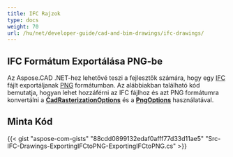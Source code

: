 ```yaml
---
title: IFC Rajzok
type: docs
weight: 70
url: /hu/net/developer-guide/cad-and-bim-drawings/ifc-drawings/
---
```


## **IFC Formátum Exportálása PNG-be**

Az Aspose.CAD .NET-hez lehetővé teszi a fejlesztők számára, hogy egy [IFC](https://docs.fileformat.com/cad/ifc/) fájlt exportáljanak [PNG](https://docs.fileformat.com/image/png/) formátumban. Az alábbiakban található kód bemutatja, hogyan lehet hozzáférni az IFC fájlhoz és azt PNG formátumra konvertálni a [**CadRasterizationOptions**](https://reference.aspose.com/cad/net/aspose.cad.imageoptions/cadrasterizationoptions) és a [**PngOptions**](https://reference.aspose.com/cad/net/aspose.cad.imageoptions/pngoptions) használatával.

## Minta Kód

{{< gist "aspose-com-gists" "88cdd0899132edaf0afff77d33d11ae5" "Src-IFC-Drawings-ExportingIFCtoPNG-ExportingIFCtoPNG.cs" >}}
